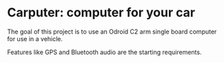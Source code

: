 # Carputer: computer for your car 
The goal of this project is to use an Odroid C2 arm single board computer for use in a vehicle. 

Features like GPS and Bluetooth audio are the starting requirements.
